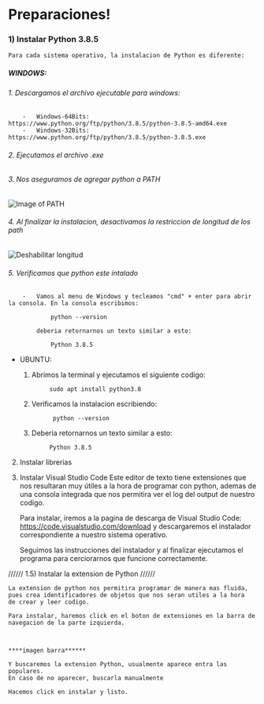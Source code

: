 # Preparaciones!



### 1) Instalar Python 3.8.5

    Para cada sistema operativo, la instalacion de Python es diferente:

#####   WINDOWS:
######    1.   Descargamos el archivo ejecutable para windows:

        -   Windows-64Bits: https://www.python.org/ftp/python/3.8.5/python-3.8.5-amd64.exe
        -   Windows-32Bits: https://www.python.org/ftp/python/3.8.5/python-3.8.5.exe

######    2.   Ejecutamos el archivo .exe 

######    3.   Nos aseguramos de agregar python a PATH

![Image of PATH](https://datatofish.com/wp-content/uploads/2018/10/0001_add_Python_to_Path.png)
                
######    4.   Al finalizar la instalacion, desactivamos la restriccion de longitud de los path

![Deshabilitar longitud](https://i.stack.imgur.com/r6XEh.jpg)

######    5. Verificamos que python este intalado

        -   Vamos al menu de Windows y tecleamos "cmd" + enter para abrir la consola. En la consola escribimos: 
                    
                python --version 

            deberia retornarnos un texto similar a esto:

                Python 3.8.5


-   UBUNTU:
            
    1. Abrimos la terminal y ejecutamos el siguiente codigo:

                sudo apt install python3.8

    2. Verificamos la instalacion escribiendo:

                 python --version 

    3. Deberia retornarnos un texto similar a esto:

                Python 3.8.5

            


2) Instalar librerias



3) Instalar Visual Studio Code
    Este editor de texto tiene extensiones que nos resultaran muy útiles a la hora de programar con python, 
    ademas de una consola integrada que nos permitira ver el log del output de nuestro codigo.

    Para instalar, iremos a la pagina de descarga de Visual Studio Code: https://code.visualstudio.com/download
    y descargaremos el instalador correspondiente a nuestro sistema operativo.

    Seguimos las instrucciones del instalador y al finalizar ejecutamos el programa para cerciorarnos que funcione correctamente.

//////
1.5) Instalar la extension de Python
//////


    La extension de python nos permitira programar de manera mas fluida, pues crea identificadores de objetos que nos seran utiles a la hora 
    de crear y leer codigo.

    Para instalar, haremos click en el boton de extensiones en la barra de navegacion de la parte izquierda.



    ****imagen barra******

    Y buscaremos la extension Python, usualmente aparece entra las populares.
    En caso de no aparecer, buscarla manualmente

    Hacemos click en instalar y listo.
